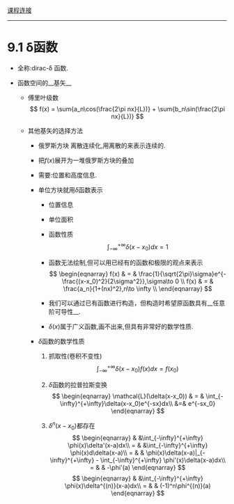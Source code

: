 [课程连接](https://www.wanmen.org/courses/586d23485f07127674135df2/lectures/5922ac904b1b0d44114fd145)

***

# 9.1 δ函数

+ 全称:dirac-δ 函数.

+ 函数空间的__基矢__

  + 傅里叶级数
  $$
  f(x) = \sum{a_n\cos(\frac{2\pi nx}{L})} + \sum{b_n\sin(\frac{2\pi nx}{L})}
  $$
  
  + 其他基矢的选择方法
    
    + 俄罗斯方块 离散连续化,用离散的来表示连续的.
    
    + 把$f(x)$展开为一堆俄罗斯方块的叠加
    
    + 需要:位置和高度信息.
    
    + 单位方块就用$\delta$函数表示
    
      + 位置信息
      
      + 单位面积
      
      + 函数性质
      $$
      \int_{-\infty}^{+\infty}\delta(x-x_0)dx = 1
      $$
      
      + 函数无法绘制,但可以用已经有的函数和极限的观点来表示
      $$
      \begin{eqnarray}
      f(x) & = & \frac{1}{\sqrt{2\pi}\sigma}e^{-\frac{(x-x_0)^2}{2\sigma^2}},\sigma\to 0 \\
      f(x) & = & \frac{a_n}{1+(nx)^2},n\to \infty \\
      \end{eqnarray}
      $$
      
      + 我们可以通过已有函数进行构造，但构造时希望原函数具有__任意阶可导性__.
      
      + $\delta(x)$属于广义函数,画不出来,但具有非常好的数学性质.
      
    + $\delta$函数的数学性质
    
      1. 抓取性(卷积不变性)
      $$
      \int_{-\infty}^{+\infty}\delta(x-x_0)f(x)dx = f(x_0)
      $$
      
      2. $\delta$函数的拉普拉斯变换
      $$
      \begin{eqnarray}
      \mathcal{L}(\delta(x-x_0)) & = & \int_{-\infty}^{+\infty}\delta(x-x_0)e^{-sx}dx\\
      &=& e^{-sx_0}
      \end{eqnarray}
      $$
      
      3. $\delta^{n}(x-x_0)$都存在
      $$
      \begin{eqnarray}
      & &\int_{-\infty}^{+\infty} \phi(x)\delta'(x-a)dx\\
      = & &\int_{-\infty}^{+\infty} \phi(x)d\delta(x-a)\\
      = & & \phi(x)\delta(x-a)|_{-\infty}^{+\infty} - \int_{-\infty}^{+\infty} \phi'(x)\delta(x-a)dx\\
      = & & -\phi'(a)
      \end{eqnarray}
      $$
      $$
      \begin{eqnarray}
      & &\int_{-\infty}^{+\infty} \phi(x)\delta^{(n)}(x-a)dx\\
      = & & (-1)^n\phi^{(n)}(a)
      \end{eqnarray}
      $$
    
    

